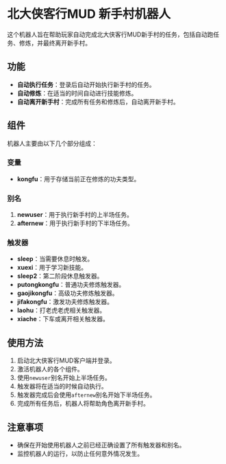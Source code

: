 # 北大侠客行MUD 新手村机器人

这个机器人旨在帮助玩家自动完成北大侠客行MUD新手村的任务，包括自动跑任务、修炼，并最终离开新手村。

## 功能

- **自动执行任务**：登录后自动开始执行新手村的任务。
- **自动修炼**：在适当的时间自动进行技能修炼。
- **自动离开新手村**：完成所有任务和修炼后，自动离开新手村。

## 组件

机器人主要由以下几个部分组成：

### 变量
- **kongfu**：用于存储当前正在修炼的功夫类型。

### 别名
1. **newuser**：用于执行新手村的上半场任务。
2. **afternew**：用于执行新手村的下半场任务。

### 触发器
- **sleep**：当需要休息时触发。
- **xuexi**：用于学习新技能。
- **sleep2**：第二阶段休息触发器。
- **putongkongfu**：普通功夫修炼触发器。
- **gaojikongfu**：高级功夫修炼触发器。
- **jifakongfu**：激发功夫修炼触发器。
- **laohu**：打老虎老虎相关触发器。
- **xiache**：下车或离开相关触发器。

## 使用方法

1. 启动北大侠客行MUD客户端并登录。
2. 激活机器人的各个组件。
3. 使用`newuser`别名开始上半场任务。
4. 触发器将在适当的时候自动执行。
5. 触发器完成后会使用`afternew`别名开始下半场任务。
6. 完成所有任务后，机器人将帮助角色离开新手村。

## 注意事项

- 确保在开始使用机器人之前已经正确设置了所有触发器和别名。
- 监控机器人的运行，以防止任何意外情况发生。
